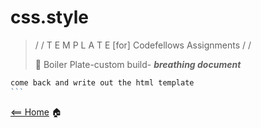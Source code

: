 # css.style

> / /  T E M P L A T E   [for]  Codefellows Assignments / /
>
> 🚧 Boiler Plate-custom build- ***breathing document***

````javascript
come back and write out the html template 
```
````

[<== Home](README.md) 🏠

